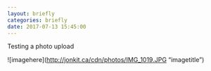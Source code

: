 ```yaml
---
layout: briefly
categories: briefly
date: 2017-07-13 15:45:00
---
```


Testing a photo upload 

![imagehere](http://jonkit.ca/cdn/photos/IMG_1019.JPG “imagetitle”)